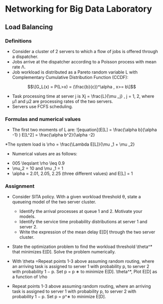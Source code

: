 # Networking for Big Data Laboratory
## Load Balancing
### Definitions
* Consider a cluster of 2 servers to which a flow of jobs is
offered through a dispatcher.
* Jobs arrive at the dispatcher according to a Poisson process
with mean rate Λ.
* Job workload is distributed as a Pareto random variable L with
Complementary Cumulative Distribution Function (CCDF):
```math
\[G_L(x) = P(L>x) = (\frac{b}{c})^\alpha , x>= b\]
```

* Task processing time at server j is Xj = \frac{L}{\mu _j} , j = 1, 2, where μ1 and μ2 are processing rates of the two servers.
* Servers use FCFS scheduling.

### Formulas and numerical values
* The first two moments of L are:
![equation](E[L] = \frac{\alpha b}{\alpha -1}   )
E[L^2] = \frac{\alpha b^2}{\alpha -2}

*The system load is \rho = \frac{\Lambda E[L]}{\mu _1 + \mu _2}

* Numerical values are as follows:
+ 005 \leqslant \rho \leq 0.9
+ \mu_2 = 10 and \mu _1 = 1
+ \alpha = 2.01, 2.05, 2.25 (three different values) and E[L] = 1

### Assignment
* Consider SITA policy. With a given workload threshold θ,
state a queueing model of the two server cluster.
  + Identify the arrival processes at queue 1 and 2. Motivate your
models.
  + Identify the service time probability distributions at server 1
and server 2.
  + Write the expression of the mean delay E[D] through the two
server cluster.

* State the optimization problem to find the workload threshold \theta^* that minimizes E[D]. Solve the problem numerically.
* With \theta =Repeat points 1-3 above assuming random routing, where an
arriving task is assigned to server 1 with probability p, to
server 2 with probability 1 − p. Set p = p
∗
to minimize E[D]. \theta^*, Plot E[D] as a function of \rho 
* Repeat points 1-3 above assuming random routing, where an
arriving task is assigned to server 1 with probability p, to
server 2 with probability 1 − p. Set p = p^∗ to minimize E[D].
